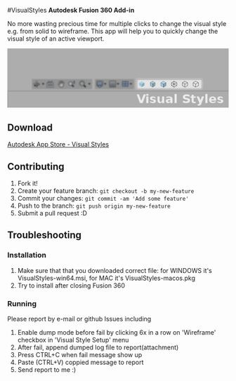 #VisualStyles
<b>Autodesk Fusion 360 Add-in</b>
<br/>

No more wasting precious time for multiple clicks to change the visual style e.g. from solid to wireframe. This app will help you to quickly change the visual style of an active viewport.

<img src="icons/screenshot.png"  />

## Download
[Autodesk App Store - Visual Styles](https://apps.autodesk.com/FUSION/en/Detail/Index?id=170904292335894747)

## Contributing
1. Fork it!
2. Create your feature branch: `git checkout -b my-new-feature`
3. Commit your changes: `git commit -am 'Add some feature'`
4. Push to the branch: `git push origin my-new-feature`
5. Submit a pull request :D


## Troubleshooting
### Installation
1. Make sure that that you downloaded correct file: for WINDOWS it's VisualStyles-win64.msi, for MAC it's VisualStyles-macos.pkg
2. Try to install after closing Fusion 360

### Running

Please report by e-mail or github Issues including

1. Enable dump mode before fail by clicking 6x in a row on 'Wireframe' checkbox in 'Visual Style Setup' menu
2. After fail, append dumped log file to report(attachment)
3. Press CTRL+C when fail message show up
4. Paste (CTRL+V) coppied message to report
5. Send report to me :)
